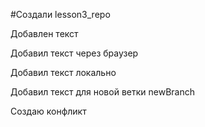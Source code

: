 ﻿#Создали lesson3_repo

Добавлен текст

Добавил текст через браузер

Добавил текст локально

Добавил текст для новой ветки newBranch

Создаю конфликт
